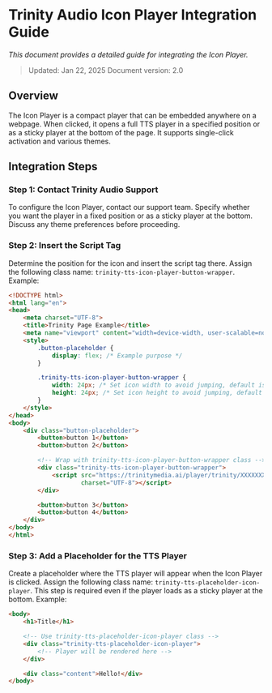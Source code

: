# Trinity Audio Icon Player Integration Guide

*This document provides a detailed guide for integrating the Icon Player.*

> Updated: Jan 22, 2025
> Document version: 2.0

## Overview

The Icon Player is a compact player that can be embedded anywhere on a webpage. When clicked, it opens a full TTS player in a specified position or as a sticky player at the bottom of the page. It supports single-click activation and various themes.

## Integration Steps

### Step 1: Contact Trinity Audio Support

To configure the Icon Player, contact our support team. Specify whether you want the player in a fixed position or as a sticky player at the bottom. Discuss any theme preferences before proceeding.

### Step 2: Insert the Script Tag

Determine the position for the icon and insert the script tag there. 
Assign the following class name: `trinity-tts-icon-player-button-wrapper`. Example:

```html
<!DOCTYPE html>
<html lang="en">
<head>
    <meta charset="UTF-8">
    <title>Trinity Page Example</title>
    <meta name="viewport" content="width=device-width, user-scalable=no, initial-scale=1"/>
    <style>
        .button-placeholder {
            display: flex; /* Example purpose */
        }

        .trinity-tts-icon-player-button-wrapper {
            width: 24px; /* Set icon width to avoid jumping, default is 24px */
            height: 24px; /* Set icon height to avoid jumping, default is 24px */
        }
    </style>
</head>
<body>
    <div class="button-placeholder">
        <button>button 1</button>
        <button>button 2</button>

        <!-- Wrap with trinity-tts-icon-player-button-wrapper class -->
        <div class="trinity-tts-icon-player-button-wrapper">
            <script src="https://trinitymedia.ai/player/trinity/XXXXXXX/?pageURL=YOUR_ENCODED_PAGE_URL_HERE"
                    charset="UTF-8"></script>
        </div>

        <button>button 3</button>
        <button>button 4</button>
    </div>
</body>
</html>
```

### Step 3: Add a Placeholder for the TTS Player

Create a placeholder where the TTS player will appear when the Icon Player is clicked. 
Assign the following class name: `trinity-tts-placeholder-icon-player`. 
This step is required even if the player loads as a sticky player at the bottom. 
Example:

```html
<body>
    <h1>Title</h1>

    <!-- Use trinity-tts-placeholder-icon-player class -->
    <div class="trinity-tts-placeholder-icon-player">
        <!-- Player will be rendered here -->
    </div>

    <div class="content">Hello!</div>
</body>
```